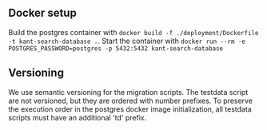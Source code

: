 ## Docker setup

Build the postgres container with `docker build -f ./deployment/Dockerfile -t kant-search-database .`. Start the container with `docker run --rm -e POSTGRES_PASSWORD=postgres -p 5432:5432 kant-search-database`

## Versioning

We use semantic versioning for the migration scripts. The testdata script are not versioned, but they are ordered with number prefixes. To preserve the execution order in the postgres docker image initialization, all testdata scripts must have an additional 'td' prefix.
